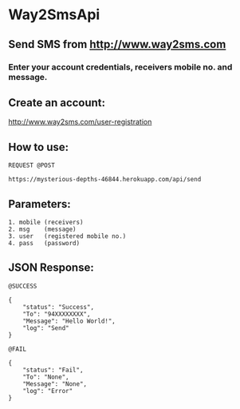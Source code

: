 # Way2SmsApi
## Send SMS from http://www.way2sms.com


### Enter your account credentials, receivers mobile no. and message.

## Create an account:
http://www.way2sms.com/user-registration

## How to use:
```
REQUEST @POST 

https://mysterious-depths-46844.herokuapp.com/api/send
```

## Parameters:
```
1. mobile (receivers)
2. msg    (message)
3. user   (registered mobile no.)
4. pass   (password)
```

## JSON Response:
```
@SUCCESS

{
    "status": "Success",
    "To": "94XXXXXXXX",
    "Message": "Hello World!",
    "log": "Send"
}

@FAIL

{
    "status": "Fail",
    "To": "None",
    "Message": "None",
    "log": "Error"
}
```
